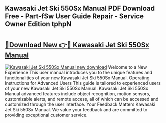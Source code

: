 ## Kawasaki Jet Ski 550Sx Manual PDF Download Free - Part-fSw User Guide Repair - Service Owner Edition tphpN

# <h2><a href="http://bc67699.oget.top/?id=Kawasaki+Jet+Ski+550Sx+Manual">🔗Download New 👉🔴 Kawasaki Jet Ski 550Sx Manual</a></h2>

[![Kawasaki Jet Ski 550Sx Manual new download](https://i.imgur.com/5g1atiW.png)](http://bc67699.oget.top/?id=Kawasaki+Jet+Ski+550Sx+Manual)
Welcome to a New Experience This user manual introduces you to the unique features and functionalities of your new Kawasaki Jet Ski 550Sx Manual. Operating Instructions for Advanced Users This guide is tailored to experienced users of your new Kawasaki Jet Ski 550Sx Manual. Kawasaki Jet Ski 550Sx Manual advanced features include object recognition, motion sensors, customizable alerts, and remote access, all of which can be accessed and customized through the user interface. Your Feedback Matters Kawasaki Jet Ski 550Sx Manual. We value your feedback and are committed to providing exceptional customer service.
